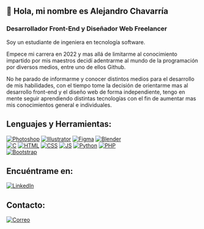 ## 👋 Hola, mi nombre es Alejandro Chavarría
### Desarrollador Front-End y Diseñador Web Freelancer

Soy un estudiante de ingeniera en tecnología software.


Empece mi carrera en 2022 y mas allá de limitarme al conocimiento impartido por mis maestros decidí adentrarme al mundo de la programación por diversos medios, entre uno de ellos Github.

No he parado de informarme y conocer distintos medios para el desarrollo de mis habilidades, con el tiempo tome la decisión de orientarme mas al desarrollo front-end y el diseño web de forma independiente, tengo en mente seguir aprendiendo distintas tecnologías con el fin de aumentar mas mis conocimientos general e individuales.

## Lenguajes y Herramientas:
[![Photoshop](https://img.shields.io/badge/Photoshop-31A8FF?style=for-the-badge&logo=adobe-photoshop&logoColor=black&labelColor=white&color=blue)]()
[![Illustrator](https://img.shields.io/badge/Illustrator-31A8FF?style=for-the-badge&logo=adobe-illustrator&logoColor=black&labelColor=white&color=844719)]()
[![Figma](https://img.shields.io/badge/Figma-31A8FF?style=for-the-badge&logo=figma&logoColor=black&labelColor=white&color=red)]()
[![Blender](https://img.shields.io/badge/blender-31A8FF?style=for-the-badge&logo=blender&logoColor=black&labelColor=white&color=orange)]()
</br>
[![C](https://img.shields.io/badge/C-31A8FF?style=for-the-badge&logo=C&logoColor=black&labelColor=white&color=d60007)]()
[![HTML](https://img.shields.io/badge/html5-31A8FF?style=for-the-badge&logo=html5&logoColor=black&labelColor=white&color=fa5316)]()
[![CSS](https://img.shields.io/badge/CSS3-31A8FF?style=for-the-badge&logo=css3&logoColor=black&labelColor=white&color=2344e8)]()
[![JS](https://img.shields.io/badge/JAVASCRIPT-31A8FF?style=for-the-badge&logo=javascript&logoColor=black&labelColor=white&color=ffc403)]()
[![Python](https://img.shields.io/badge/python-31A8FF?style=for-the-badge&logo=python&logoColor=black&labelColor=white&color=yellow)]()
[![PHP](https://img.shields.io/badge/php-31A8FF?style=for-the-badge&logo=php&logoColor=black&labelColor=white&color=9684bd)]()
</br>
[![Bootstrap](https://img.shields.io/badge/bootstrap-31A8FF?style=for-the-badge&logo=bootstrap&logoColor=black&labelColor=white&color=4306c7)]()

## Encuéntrame en:

[![LinkedIn](https://img.shields.io/badge/LinkedIn-Alejandro%20Chavarr%C3%ADa-0077B5?style=for-the-badge&logo=linkedin&logoColor=white&labelColor=black&color=blue)](https://www.linkedin.com/in/emmanuel-alejandro-chavarria-buendia-a9ab24237/)

## Contacto:

[![Correo](https://img.shields.io/badge/Gmail-D14836?style=for-the-badge&logo=gmail&logoColor=white&labelColor=red&color=blue)](mailto:alejandrochavarb@gmail.com)
